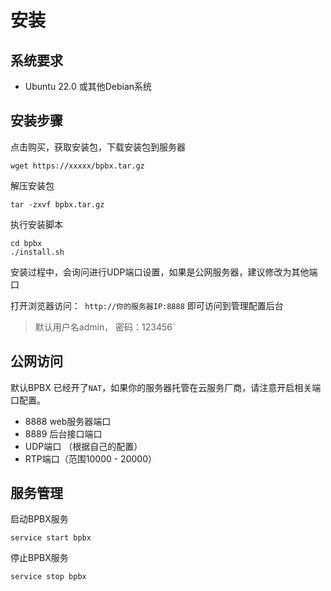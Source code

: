 # 安装
## 系统要求

  * Ubuntu 22.0 或其他Debian系统



## 安装步骤

点击购买，获取安装包，下载安装包到服务器

```shell
wget https://xxxxx/bpbx.tar.gz
```



解压安装包

```shell
tar -zxvf bpbx.tar.gz
```



执行安装脚本

```
cd bpbx
./install.sh
```

安装过程中，会询问进行UDP端口设置，如果是公网服务器，建议修改为其他端口



打开浏览器访问：` http://你的服务器IP:8888` 即可访问到管理配置后台

>默认用户名admin， 密码：123456`



## 公网访问

默认BPBX 已经开了`NAT`，如果你的服务器托管在云服务厂商，请注意开启相关端口配置。

* 8888 web服务器端口
* 8889 后台接口端口
* UDP端口 （根据自己的配置）
* RTP端口（范围10000 - 20000）



## 服务管理

启动BPBX服务

```shell
service start bpbx
```

停止BPBX服务

```shell
service stop bpbx
```





